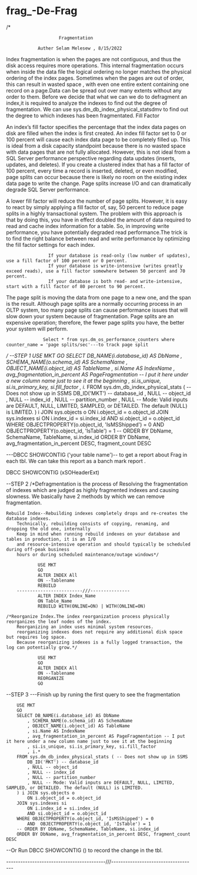 # frag_-De-Frag


/*						

						Fragmentation 

				Auther Selam Melesew , 8/15/2022

 Index fragmentation is when the pages are not contiguous, and thus the disk
access requires more operations. This internal fragmentation occurs when inside the data file the logical ordering no longer matches 
the physical ordering of the index pages. Sometimes when the pages are out of order, this can result in wasted space
, with even one entire extent containing one record on a page.Data can be spread out over many extents without any order to them.
Before we decide that what we can we do to defragment an index,it is required to analyze the indexes to find out the degree of fragmentation.
We can use sys.dm_db_index_physical_statsdmv to find out the degree to which indexes has been fragmentated.
					Fill Factor

An index’s fill factor specifies the percentage that the index data pages on disk are filled when the index is first created. 
An index fill factor set to 0 or 100 percent will cause each index data page to be completely filled up.
This is ideal from a disk capacity standpoint because there is no wasted space with data pages that are not fully allocated. 
However, this is not ideal from a SQL Server performance perspective regarding data updates (inserts, updates, and deletes). 
If you create a clustered index that has a fill factor of 100 percent, every time a record is inserted, deleted, or even modified,
page splits can occur because there is likely no room on the existing index data page to write the change.
Page splits increase I/O and can dramatically degrade SQL Server performance.

A lower fill factor will reduce the number of page splits. However, it is easy to react by simply applying a fill factor of, say,
50 percent to reduce page splits in a highly transactional system. The problem with this approach is that by doing this, you have 
in effect doubled the amount of data required to read and cache index information for a table. So, in improving write performance, 
you have potentially degraded read performance.The trick is to find the right balance between read and write performance by optimizing
the fill factor settings for each index.

					If your database is read-only (low number of updates), use a fill factor of 100 percent or 0 percent.
					If your database is write-intensive (writes greatly exceed reads), use a fill factor somewhere between 50 percent and 70 percent.
					If your database is both read- and write-intensive, start with a fill factor of 80 percent to 90 percent.

The page split is moving the data from one page to a new one, and the span is the result.
Although page splits are a normally occurring process in an OLTP system, too many page 
splits can cause performance issues  that will slow down your system because of fragmentation. 
Page splits are an expensive operation; therefore, the fewer page splits you have, the better your system will perform.

                  Select * from sys.dm_os_performance_counters where counter_name = 'page splits/sec'---to track page split 

*/
--STEP 1
		USE MKT
		GO 
		SELECT DB_NAME(i.database_id) AS DbName
			, SCHEMA_NAME(o.schema_id) AS SchemaName
			, OBJECT_NAME(i.object_id) AS TableName
			, si.Name AS IndexName
			, avg_fragmentation_in_percent AS PageFragmentation -- I put it here under a new column name just to see it at the beginning
			, si.is_unique, si.is_primary_key, si.fill_factor
			, i.*
		FROM sys.dm_db_index_physical_stats ( -- Does not show up in SSMS
			DB_ID('MKT') -- database_id
			, NULL -- object_id
			, NULL -- index_id 
			, NULL -- partition_number
			, NULL -- Mode: Valid inputs are DEFAULT, NULL, LIMITED, SAMPLED, or DETAILED. The default (NULL) is LIMITED. 
		) i JOIN sys.objects o
			ON i.object_id = o.object_id
		JOIN sys.indexes si
			ON i.index_id = si.index_id
			AND si.object_id = o.object_id
		WHERE OBJECTPROPERTY(o.object_id, 'IsMSShipped') = 0
			AND  OBJECTPROPERTY(o.object_id, 'IsTable') = 1
		-- ORDER BY DbName, SchemaName, TableName, si.index_id
		ORDER BY DbName, avg_fragmentation_in_percent DESC, fragment_count DESC

---DBCC SHOWCONTIG ('your table name')--  to get a report about Frag in each tbl. We can take this report as a banch mark report . 

DBCC SHOWCONTIG (xSOHeaderExt)

--STEP 2
/*Defragmentation is the process of Resolving the fragmentation of indexes which are 
judged as highly fragmented indexes and causing slowness. We basically have 2 methods by which we can remove fragmentation.

	Rebuild Index--Rebuilding indexes completely drops and re-creates the database indexes.
		Technically, rebuilding consists of copying, renaming, and dropping the old one, internally
		Keep in mind when running rebuild indexes on your database and tables in production, it is an I/O
		and resource-intensive operation and should typically be scheduled during off-peak business 
		hours or during scheduled maintenance/outage windows*/

				USE MKT
				GO 
				ALTER INDEX All 
				ON --Tablename 
				REBUILD 
		-------------------------///---------------
				ALTER INDEX Index_Name 
				ON Table_Name 
				REBUILD WITH(ONLINE=ON) | WITH(ONLINE=ON)

	/*Reorganize Index.The index reorganization process physically reorganizes the leaf nodes of the index. 
		Reorganizing an index uses minimal system resources.
		reorganizing indexes does not require any additional disk space but requires log space.
		Because reorganizing indexes is a fully logged transaction, the log can potentially grow.*/

				USE MKT
				GO 
				ALTER INDEX All 
				ON --Tablename 
				REORGANIZE 
				GO

--STEP 3 
---Finish up by runing the first query to see the fragmentation 

		USE MKT
		GO 
		SELECT DB_NAME(i.database_id) AS DbName
			, SCHEMA_NAME(o.schema_id) AS SchemaName
			, OBJECT_NAME(i.object_id) AS TableName
			, si.Name AS IndexName
			, avg_fragmentation_in_percent AS PageFragmentation -- I put it here under a new column name just to see it at the beginning
			, si.is_unique, si.is_primary_key, si.fill_factor
			, i.*
		FROM sys.dm_db_index_physical_stats ( -- Does not show up in SSMS
			DB_ID('MKT') -- database_id
			, NULL -- object_id
			, NULL -- index_id 
			, NULL -- partition_number
			, NULL -- Mode: Valid inputs are DEFAULT, NULL, LIMITED, SAMPLED, or DETAILED. The default (NULL) is LIMITED. 
		) i JOIN sys.objects o
			ON i.object_id = o.object_id
		JOIN sys.indexes si
			ON i.index_id = si.index_id
			AND si.object_id = o.object_id
		WHERE OBJECTPROPERTY(o.object_id, 'IsMSShipped') = 0
			AND  OBJECTPROPERTY(o.object_id, 'IsTable') = 1
		-- ORDER BY DbName, SchemaName, TableName, si.index_id
		ORDER BY DbName, avg_fragmentation_in_percent DESC, fragment_count DESC

--Or Run DBCC SHOWCONTIG () to record the change in the tbl. 

------------------------------------------///------------------------------------
